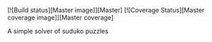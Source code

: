 [![Build status][Master image]][Master]
[![Coverage Status][Master coverage image]][Master coverage]

A simple solver of suduko puzzles